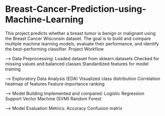 # Breast-Cancer-Prediction-using-Machine-Learning
This project predicts whether a breast tumor is benign or malignant using the Breast Cancer Wisconsin dataset. The goal is to build and compare multiple machine learning models, evaluate their performance, and identify the best-performing classifier.
Project Workflow

--> Data Preprocessing:
Loaded dataset from sklearn.datasets
Checked for missing values and balanced classes
Standardized features for model training

--> Exploratory Data Analysis (EDA)
Visualized class distribution
Correlation heatmap of features
Feature importance ranking

--> Model Building
Implemented and compared:
Logistic Regression
Support Vector Machine (SVM)
Random Forest

--> Model Evaluation
Metrics: Accuracy
Confusion matrix
